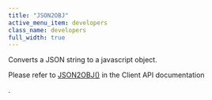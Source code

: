 ```yaml
---
title: "JSON2OBJ"
active_menu_item: developers
class_name: developers
full_width: true
---
```



Converts a JSON string to a javascript object.

Please refer to [JSON2OBJ()](/developers/documentation/scripting-apis/server-side-api/ssj-object/miscellaneous/json2obj) in the Client API documentation

.
